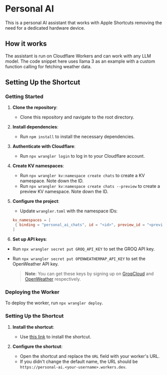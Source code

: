 # Personal AI

This is a personal AI assistant that works with Apple Shortcuts removing the need for a dedicated hardware device.

## How it works

The assistant is run on Cloudflare Workers and can work with any LLM model. The code snippet here uses llama 3 as an example with a custom function calling for fetching weather data.

## Setting Up the Shortcut

### Getting Started

1. **Clone the repository**:
   - Clone this repository and navigate to the root directory.

2. **Install dependencies**:
   - Run `npm install` to install the necessary dependencies.

3. **Authenticate with Cloudflare**:
   - Run `npx wrangler login` to log in to your Cloudflare account.

4. **Create KV namespaces**:
   - Run `npx wrangler kv:namespace create chats` to create a KV namespace. Note down the ID.
   - Run `npx wrangler kv:namespace create chats --preview` to create a preview KV namespace. Note down the ID.

5. **Configure the project**:
   - Update `wrangler.toml` with the namespace IDs:

   ```toml
   kv_namespaces = [
    { binding = "personal_ai_chats", id = "<id>", preview_id = "<preview_id>"}
   ]
    ```

6. **Set up API keys**:

- Run `npx wrangler secret put GROQ_API_KEY` to set the GROQ API key.
- Run `npx wrangler secret put OPENWEATHERMAP_API_KEY` to set the OpenWeather API key.

   > **Note**: You can get these keys by signing up on [GroqCloud](https://console.groq.com/login) and [OpenWeather](https://home.openweathermap.org/users/sign_up) respectively.

### Deploying the Worker

To deploy the worker, run `npx wrangler deploy`.

### Setting Up the Shortcut

1. **Install the shortcut**:
   - Use [this link](https://www.icloud.com/shortcuts/284c0f68f7b0450ebab0b19e9adc317f) to install the shortcut.

2. **Configure the shortcut**:
   - Open the shortcut and replace the `URL` field with your worker's URL.
   - If you didn't change the default name, the URL should be `https://personal-ai.<your-username>.workers.dev`.
